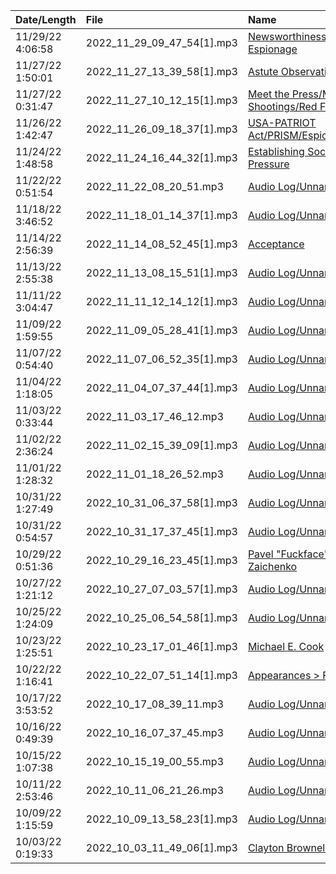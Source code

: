 | Date/Length      | File                       | Name                                                                                                        |
|:-----------------|:---------------------------|:------------------------------------------------------------------------------------------------------------|
| 11/29/22 4:06:58 | 2022_11_29_09_47_54[1].mp3 | [Newsworthiness and Espionage](https://drive.google.com/file/d/1qD6QCVJsvf1RCCq9ZNJnxKITlSRod2iH)           |
| 11/27/22 1:50:01 | 2022_11_27_13_39_58[1].mp3 | [Astute Observations](https://drive.google.com/file/d/1ZVej4gKyFTIP1S9Vs02mr4kcKArIQ_H1)                    |
| 11/27/22 0:31:47 | 2022_11_27_10_12_15[1].mp3 | [Meet the Press/Mass Shootings/Red Flag](https://drive.google.com/file/d/1keZXeFhBWyRk9xIZsoH_e_iW23_4xG9I) |
| 11/26/22 1:42:47 | 2022_11_26_09_18_37[1].mp3 | [USA-PATRIOT Act/PRISM/Espionage](https://drive.google.com/file/d/1vwTcFZ4cVDP14H90A6nKUrViM5un_1IO)        |
| 11/24/22 1:48:58 | 2022_11_24_16_44_32[1].mp3 | [Establishing Social Pressure](https://drive.google.com/file/d/1jtsctbz0Dy29nGn90bJlfHapSl-irK88)           |
| 11/22/22 0:51:54 | 2022_11_22_08_20_51.mp3    | [Audio Log/Unnamed](https://drive.google.com/file/d/1JZYjMlG27pZfKHK1rYrBjt9Po1Ps7ptl)                      |
| 11/18/22 3:46:52 | 2022_11_18_01_14_37[1].mp3 | [Audio Log/Unnamed](https://drive.google.com/file/d/1xDp7A8PH0SwEDdNRIHN13pB0C2_T4jHJ)                      |
| 11/14/22 2:56:39 | 2022_11_14_08_52_45[1].mp3 | [Acceptance](https://drive.google.com/file/d/1Hyuw7Td2wltQOxOZcc3JOc518yW9fCId)                             |
| 11/13/22 2:55:38 | 2022_11_13_08_15_51[1].mp3 | [Audio Log/Unnamed](https://drive.google.com/file/d/1IUYeFGCWSyIuJJAfObcRB7lzlCJP3hPZ)                      |
| 11/11/22 3:04:47 | 2022_11_11_12_14_12[1].mp3 | [Audio Log/Unnamed](https://drive.google.com/file/d/1tpFkJYUvMG8JDWPHY67hv0rbepKMSqg3)                      |
| 11/09/22 1:59:55 | 2022_11_09_05_28_41[1].mp3 | [Audio Log/Unnamed](https://drive.google.com/file/d/1uc75Le-XCjic3OF_H33tluJJNV_x_Yfs)                      |
| 11/07/22 0:54:40 | 2022_11_07_06_52_35[1].mp3 | [Audio Log/Unnamed](https://drive.google.com/file/d/1XwE8b_NSLIZaREwCMGX8j63yqsiNj3Yp)                      |
| 11/04/22 1:18:05 | 2022_11_04_07_37_44[1].mp3 | [Audio Log/Unnamed](https://drive.google.com/file/d/1KzJifsxK9CTpXOSkQaLjboSMm2BXuecB)                      |
| 11/03/22 0:33:44 | 2022_11_03_17_46_12.mp3    | [Audio Log/Unnamed](https://drive.google.com/file/d/1Cb2zGBdTTsFcBKj4ps7G6KMN_GopwAqS)                      |
| 11/02/22 2:36:24 | 2022_11_02_15_39_09[1].mp3 | [Audio Log/Unnamed](https://drive.google.com/file/d/1QU6Newg-2MrJRQaPw6IyzzXpSM5QLWuU)                      |
| 11/01/22 1:28:32 | 2022_11_01_18_26_52.mp3    | [Audio Log/Unnamed](https://drive.google.com/file/d/18wakkyLoIH0cDklWc1bAc8CUoyf0pzos)                      |
| 10/31/22 1:27:49 | 2022_10_31_06_37_58[1].mp3 | [Audio Log/Unnamed](https://drive.google.com/file/d/1_GCjEJ1S24rlU6OnFhs7PcVkRtcidd2n)                      |
| 10/31/22 0:54:57 | 2022_10_31_17_37_45[1].mp3 | [Audio Log/Unnamed](https://drive.google.com/file/d/1uvy7Pm2fJ3V7UoiS0XI6hPi1xWubneqx)                      |
| 10/29/22 0:51:36 | 2022_10_29_16_23_45[1].mp3 | [Pavel "Fuckface" Zaichenko](https://drive.google.com/file/d/1ZFsolgUZudKj3zxVaRRzU01RFYShzxa3)             |
| 10/27/22 1:21:12 | 2022_10_27_07_03_57[1].mp3 | [Audio Log/Unnamed](https://drive.google.com/file/d/1YU1HGEPsMgiC-GPydxpJgGx9e74P2PCr)                      |
| 10/25/22 1:24:09 | 2022_10_25_06_54_58[1].mp3 | [Audio Log/Unnamed](https://drive.google.com/file/d/1bi6IipR9sTCoXeKZ_N4NG7ddPhhamotV)                      |
| 10/23/22 1:25:51 | 2022_10_23_17_01_46[1].mp3 | [Michael E. Cook](https://drive.google.com/file/d/1GOhQ-B1Q5SwIF5lb00rqY9VgOe4AVcy6)                        |
| 10/22/22 1:16:41 | 2022_10_22_07_51_14[1].mp3 | [Appearances > Facts](https://drive.google.com/file/d/1XyVvSnmM4O1zOCYx2HbGVO8f4KIzO3un)                    |
| 10/17/22 3:53:52 | 2022_10_17_08_39_11.mp3    | [Audio Log/Unnamed](https://drive.google.com/file/d/1V50JZiDkwdRTkTc3Yuv5IaOZHPJZRc9m)                      |
| 10/16/22 0:49:39 | 2022_10_16_07_37_45.mp3    | [Audio Log/Unnamed](https://drive.google.com/file/d/1V-2XjzKzSIQyzpqF6Pm86nAkg827Y_bk)                      |
| 10/15/22 1:07:38 | 2022_10_15_19_00_55.mp3    | [Audio Log/Unnamed](https://drive.google.com/file/d/1GBZVpFSLfk-AFQ9ojSeTZSEGHTsYAQvj)                      |
| 10/11/22 2:53:46 | 2022_10_11_06_21_26.mp3    | [Audio Log/Unnamed](https://drive.google.com/file/d/1T52QwZPAXQmQR9ZyDeV90f3QkQSix3cU)                      |
| 10/09/22 1:15:59 | 2022_10_09_13_58_23[1].mp3 | [Audio Log/Unnamed](https://drive.google.com/file/d/1IiH51zwLJjsDKEuJYwUcmIXGv_UluO20)                      |
| 10/03/22 0:19:33 | 2022_10_03_11_49_06[1].mp3 | [Clayton Brownell](https://drive.google.com/file/d/16m6v0NgadTw99bwjk3rgGQBvK8NHrthv)                       |
